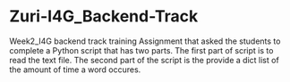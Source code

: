 # Zuri-I4G_Backend-Track
Week2_I4G backend track training Assignment that asked the students to complete a Python script that has two parts. 
The first part of script is to read the text file.
The second part of the script is the provide a dict list of the amount of time a word occures.
